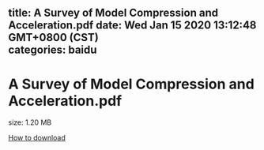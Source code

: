 
title: A Survey of Model Compression and Acceleration.pdf
date: Wed Jan 15 2020 13:12:48 GMT+0800 (CST)    
categories: baidu
---

# A Survey of Model Compression and Acceleration.pdf
size: 1.20 MB
 
 

[How to download](https://bpcam.bemobtrk.com/go/2ceec3aa-1ca2-46d6-b9ff-aaa5c184517c?jno=490)